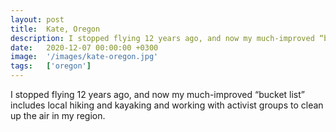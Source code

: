 ```yaml
---
layout: post
title:  Kate, Oregon
description: I stopped flying 12 years ago, and now my much-improved “bucket list” includes local hiking and kayaking and working with activist groups to clean up ...
date:   2020-12-07 00:00:00 +0300
image:  '/images/kate-oregon.jpg'
tags:   ['oregon']
---
```

I stopped flying 12 years ago, and now my much-improved “bucket list” includes local hiking and kayaking and working with activist groups to clean up the air in my region.

